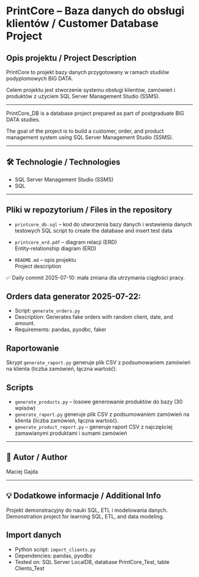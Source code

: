 # PrintCore – Baza danych do obsługi klientów / Customer Database Project

##  Opis projektu / Project Description

PrintCore to projekt bazy danych przygotowany w ramach studiów podyplomowych BIG DATA.

Celem projektu jest stworzenie systemu obsługi klientów, zamówień i produktów z użyciem SQL Server Management Studio (SSMS).

---

PrintCore_DB is a database project prepared as part of postgraduate BIG DATA studies.

The goal of the project is to build a customer, order, and product management system using SQL Server Management Studio (SSMS).

---

## 🛠 Technologie / Technologies

- SQL Server Management Studio (SSMS)
- SQL

---

##  Pliki w repozytorium / Files in the repository

- `printcore_db.sql` – kod do utworzenia bazy danych i wstawienia danych testowych 
  SQL script to create the database and insert test data

- `printcore_erd.pdf` – diagram relacji (ERD)  
  Entity-relationship diagram (ERD)

- `README.md` – opis projektu  
  Project description

✅ Daily commit 2025-07-10: mała zmiana dla utrzymania ciągłości pracy.

## Orders data generator 2025-07-22:

- Script: `generate_orders.py`
- Description: Generates fake orders with random client, date, and amount.
- Requirements: pandas, pyodbc, faker

## Raportowanie
Skrypt `generate_raport.py` generuje plik CSV z podsumowaniem zamówień na klienta (liczba zamówień, łączna wartość).


## Scripts
- `generate_products.py` – losowe generowanie produktów do bazy (30 wpisów)
- `generate_raport.py` generuje plik CSV z podsumowaniem zamówień na klienta (liczba zamówień, łączna wartość).
- `generate_product_report.py` – generuje raport CSV z najczęściej zamawianymi produktami i sumami zamówień

---

## 👤 Autor / Author

Maciej Gajda

---

## 💡 Dodatkowe informacje / Additional Info

Projekt demonstracyjny do nauki SQL, ETL i modelowania danych.  
Demonstration project for learning SQL, ETL, and data modeling.

## Import danych

- Python script: `import_clients.py`  
- Dependencies: pandas, pyodbc  
- Tested on: SQL Server LocalDB, database PrintCore_Test, table Clients_Test




